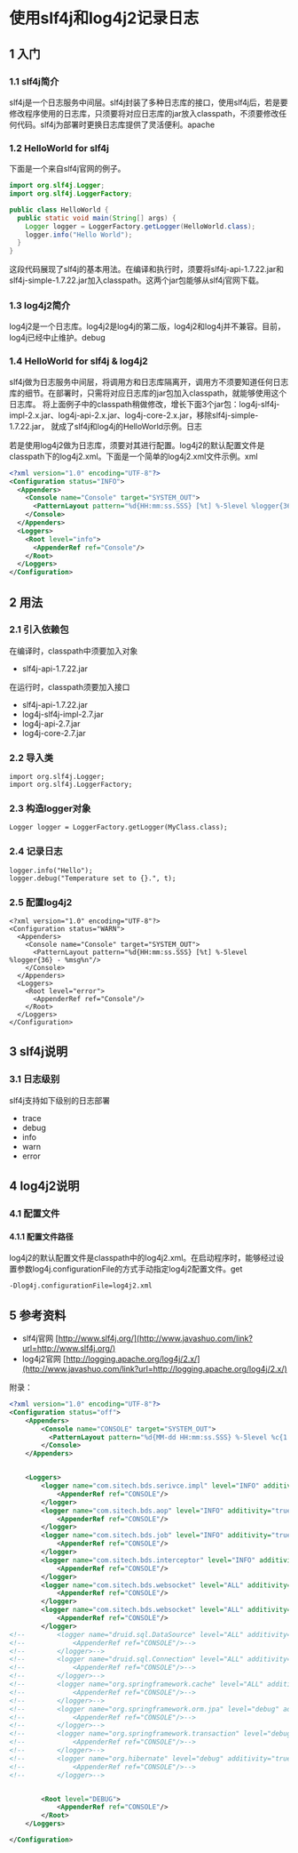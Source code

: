 # 使用slf4j和log4j2记录日志

## 1 入门



### 1.1 slf4j简介

slf4j是一个日志服务中间层。slf4j封装了多种日志库的接口，使用slf4j后，若是要修改程序使用的日志库，只须要将对应日志库的jar放入classpath，不须要修改任何代码。slf4j为部署时更换日志库提供了灵活便利。apache



### 1.2 HelloWorld for slf4j

下面是一个来自slf4j官网的例子。

```java
import org.slf4j.Logger;
import org.slf4j.LoggerFactory;

public class HelloWorld {
  public static void main(String[] args) {
    Logger logger = LoggerFactory.getLogger(HelloWorld.class);
    logger.info("Hello World");
  }
}
```

这段代码展现了slf4j的基本用法。在编译和执行时，须要将slf4j-api-1.7.22.jar和slf4j-simple-1.7.22.jar加入classpath。这两个jar包能够从slf4j官网下载。

### 1.3 log4j2简介

log4j2是一个日志库。log4j2是log4j的第二版，log4j2和log4j并不兼容。目前，log4j已经中止维护。debug

### 1.4 HelloWorld for slf4j & log4j2

slf4j做为日志服务中间层，将调用方和日志库隔离开，调用方不须要知道任何日志库的细节。在部署时，只需将对应日志库的jar包加入classpath，就能够使用这个日志库。 将上面例子中的classpath稍做修改，增长下面3个jar包：log4j-slf4j-impl-2.x.jar、log4j-api-2.x.jar、log4j-core-2.x.jar，移除slf4j-simple-1.7.22.jar， 就成了slf4j和log4j的HelloWorld示例。日志

若是使用log4j2做为日志库，须要对其进行配置。log4j2的默认配置文件是classpath下的log4j2.xml。下面是一个简单的log4j2.xml文件示例。xml

```xml
<?xml version="1.0" encoding="UTF-8"?>
<Configuration status="INFO">
  <Appenders>
    <Console name="Console" target="SYSTEM_OUT">
      <PatternLayout pattern="%d{HH:mm:ss.SSS} [%t] %-5level %logger{36} - %msg%n"/>
    </Console>
  </Appenders>
  <Loggers>
    <Root level="info">
      <AppenderRef ref="Console"/>
    </Root>
  </Loggers>
</Configuration>
```

## 2 用法

### 2.1 引入依赖包

在编译时，classpath中须要加入对象

- slf4j-api-1.7.22.jar

在运行时，classpath须要加入接口

- slf4j-api-1.7.22.jar
- log4j-slf4j-impl-2.7.jar
- log4j-api-2.7.jar
- log4j-core-2.7.jar



### 2.2 导入类

```
import org.slf4j.Logger;
import org.slf4j.LoggerFactory;
```

### 2.3 构造logger对象

```
Logger logger = LoggerFactory.getLogger(MyClass.class);
```



### 2.4 记录日志

```
logger.info("Hello");
logger.debug("Temperature set to {}.", t);
```



### 2.5 配置log4j2

```
<?xml version="1.0" encoding="UTF-8"?>
<Configuration status="WARN">
  <Appenders>
    <Console name="Console" target="SYSTEM_OUT">
      <PatternLayout pattern="%d{HH:mm:ss.SSS} [%t] %-5level %logger{36} - %msg%n"/>
    </Console>
  </Appenders>
  <Loggers>
    <Root level="error">
      <AppenderRef ref="Console"/>
    </Root>
  </Loggers>
</Configuration>
```



## 3 slf4j说明



### 3.1 日志级别

slf4j支持如下级别的日志部署

- trace
- debug
- info
- warn
- error



## 4 log4j2说明



### 4.1 配置文件



#### 4.1.1 配置文件路径

log4j2的默认配置文件是classpath中的log4j2.xml。在启动程序时，能够经过设置参数log4j.configurationFile的方式手动指定log4j2配置文件。get

```
-Dlog4j.configurationFile=log4j2.xml
```



## 5 参考资料

- slf4j官网 [http://www.slf4j.org/](http://www.javashuo.com/link?url=http://www.slf4j.org/)
- log4j2官网 [http://logging.apache.org/log4j/2.x/](http://www.javashuo.com/link?url=http://logging.apache.org/log4j/2.x/)





附录：

```xml
<?xml version="1.0" encoding="UTF-8"?>
<Configuration status="off">
    <Appenders>
        <Console name="CONSOLE" target="SYSTEM_OUT">
          <PatternLayout pattern="%d{MM-dd HH:mm:ss.SSS} %-5level %c{1.}:%L %msg %X{username} %X{operateResult} %n "/>
        </Console>
    </Appenders>


    <Loggers>
        <logger name="com.sitech.bds.serivce.impl" level="INFO" additivity="true">
            <AppenderRef ref="CONSOLE"/>
        </logger>
        <logger name="com.sitech.bds.aop" level="INFO" additivity="true">
            <AppenderRef ref="CONSOLE"/>
        </logger>
        <logger name="com.sitech.bds.job" level="INFO" additivity="true">
            <AppenderRef ref="CONSOLE"/>
        </logger>
        <logger name="com.sitech.bds.interceptor" level="INFO" additivity="false">
            <AppenderRef ref="CONSOLE"/>
        </logger>
        <logger name="com.sitech.bds.websocket" level="ALL" additivity="false">
            <AppenderRef ref="CONSOLE"/>
        </logger>
        <logger name="com.sitech.bds.websocket" level="ALL" additivity="false">
            <AppenderRef ref="CONSOLE"/>
        </logger>
<!--        <logger name="druid.sql.DataSource" level="ALL" additivity="false">-->
<!--            <AppenderRef ref="CONSOLE"/>-->
<!--        </logger>-->
<!--        <logger name="druid.sql.Connection" level="ALL" additivity="false">-->
<!--            <AppenderRef ref="CONSOLE"/>-->
<!--        </logger>-->
<!--        <logger name="org.springframework.cache" level="ALL" additivity="false">-->
<!--            <AppenderRef ref="CONSOLE"/>-->
<!--        </logger>-->
<!--        <logger name="org.springframework.orm.jpa" level="debug" additivity="true">-->
<!--            <AppenderRef ref="CONSOLE"/>-->
<!--        </logger>-->
<!--        <logger name="org.springframework.transaction" level="debug" additivity="true">-->
<!--            <AppenderRef ref="CONSOLE"/>-->
<!--        </logger>-->
<!--        <logger name="org.hibernate" level="debug" additivity="true">-->
<!--            <AppenderRef ref="CONSOLE"/>-->
<!--        </logger>-->


        <Root level="DEBUG">
            <AppenderRef ref="CONSOLE"/>
        </Root>
    </Loggers>

</Configuration>
```








































